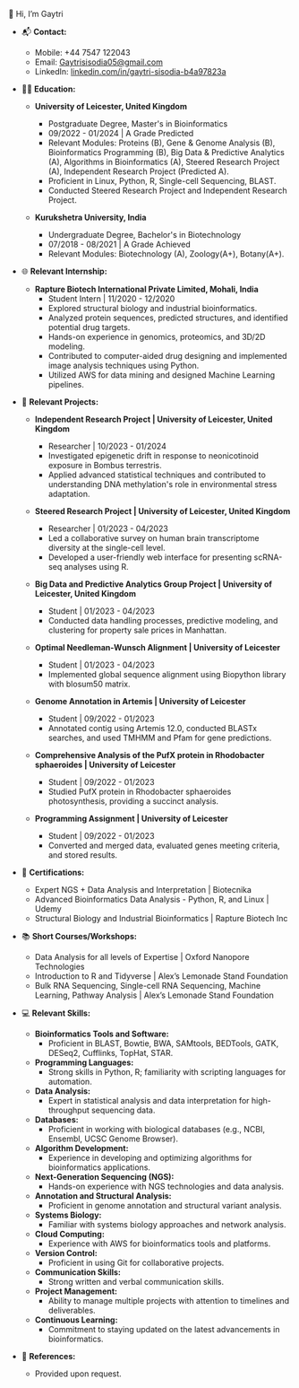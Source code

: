 👋 Hi, I’m Gaytri

- 📬 **Contact:**
  - Mobile: +44 7547 122043 
  - Email: Gaytrisisodia05@gmail.com 
  - LinkedIn: [linkedin.com/in/gaytri-sisodia-b4a97823a](https://www.linkedin.com/in/gaytri-sisodia-b4a97823a)

- 👩‍🎓 **Education:**
  - **University of Leicester, United Kingdom**
    - Postgraduate Degree, Master's in Bioinformatics
    - 09/2022 - 01/2024 | A Grade Predicted
    - Relevant Modules: Proteins (B), Gene & Genome Analysis (B), Bioinformatics Programming (B), Big Data & Predictive Analytics (A), Algorithms in Bioinformatics (A), Steered Research Project (A), Independent Research Project (Predicted A).
    - Proficient in Linux, Python, R, Single-cell Sequencing, BLAST.
    - Conducted Steered Research Project and Independent Research Project.

  - **Kurukshetra University, India**
    - Undergraduate Degree, Bachelor's in Biotechnology
    - 07/2018 - 08/2021 | A Grade Achieved
    - Relevant Modules: Biotechnology (A), Zoology(A+), Botany(A+).

- 🌐 **Relevant Internship:**
  - **Rapture Biotech International Private Limited, Mohali, India**
    - Student Intern | 11/2020 - 12/2020
    - Explored structural biology and industrial bioinformatics.
    - Analyzed protein sequences, predicted structures, and identified potential drug targets.
    - Hands-on experience in genomics, proteomics, and 3D/2D modeling.
    - Contributed to computer-aided drug designing and implemented image analysis techniques using Python.
    - Utilized AWS for data mining and designed Machine Learning pipelines.

- 🚀 **Relevant Projects:**
  - **Independent Research Project | University of Leicester, United Kingdom**
    - Researcher | 10/2023 - 01/2024
    - Investigated epigenetic drift in response to neonicotinoid exposure in Bombus terrestris.
    - Applied advanced statistical techniques and contributed to understanding DNA methylation's role in environmental stress adaptation.

  - **Steered Research Project | University of Leicester, United Kingdom**
    - Researcher | 01/2023 - 04/2023
    - Led a collaborative survey on human brain transcriptome diversity at the single-cell level.
    - Developed a user-friendly web interface for presenting scRNA-seq analyses using R.

  - **Big Data and Predictive Analytics Group Project | University of Leicester, United Kingdom**
    - Student | 01/2023 - 04/2023
    - Conducted data handling processes, predictive modeling, and clustering for property sale prices in Manhattan.

  - **Optimal Needleman-Wunsch Alignment | University of Leicester**
    - Student | 01/2023 - 04/2023
    - Implemented global sequence alignment using Biopython library with blosum50 matrix.

  - **Genome Annotation in Artemis | University of Leicester**
    - Student | 09/2022 - 01/2023
    - Annotated contig using Artemis 12.0, conducted BLASTx searches, and used TMHMM and Pfam for gene predictions.

  - **Comprehensive Analysis of the PufX protein in Rhodobacter sphaeroides | University of Leicester**
    - Student | 09/2022 - 01/2023
    - Studied PufX protein in Rhodobacter sphaeroides photosynthesis, providing a succinct analysis.

  - **Programming Assignment | University of Leicester**
    - Student | 09/2022 - 01/2023
    - Converted and merged data, evaluated genes meeting criteria, and stored results.

- 📜 **Certifications:**
  - Expert NGS + Data Analysis and Interpretation | Biotecnika
  - Advanced Bioinformatics Data Analysis - Python, R, and Linux | Udemy
  - Structural Biology and Industrial Bioinformatics | Rapture Biotech Inc

- 📚 **Short Courses/Workshops:**
  - Data Analysis for all levels of Expertise | Oxford Nanopore Technologies
  - Introduction to R and Tidyverse | Alex’s Lemonade Stand Foundation
  - Bulk RNA Sequencing, Single-cell RNA Sequencing, Machine Learning, Pathway Analysis | Alex’s Lemonade Stand Foundation

- 💻 **Relevant Skills:**
  - **Bioinformatics Tools and Software:**
    - Proficient in BLAST, Bowtie, BWA, SAMtools, BEDTools, GATK, DESeq2, Cufflinks, TopHat, STAR.
  - **Programming Languages:**
    - Strong skills in Python, R; familiarity with scripting languages for automation.
  - **Data Analysis:**
    - Expert in statistical analysis and data interpretation for high-throughput sequencing data.
  - **Databases:**
    - Proficient in working with biological databases (e.g., NCBI, Ensembl, UCSC Genome Browser).
  - **Algorithm Development:**
    - Experience in developing and optimizing algorithms for bioinformatics applications.
  - **Next-Generation Sequencing (NGS):**
    - Hands-on experience with NGS technologies and data analysis.
  - **Annotation and Structural Analysis:**
    - Proficient in genome annotation and structural variant analysis.
  - **Systems Biology:**
    - Familiar with systems biology approaches and network analysis.
  - **Cloud Computing:**
    - Experience with AWS for bioinformatics tools and platforms.
  - **Version Control:**
    - Proficient in using Git for collaborative projects.
  - **Communication Skills:**
    - Strong written and verbal communication skills.
  - **Project Management:**
    - Ability to manage multiple projects with attention to timelines and deliverables.
  - **Continuous Learning:**
    - Commitment to staying updated on the latest advancements in bioinformatics.

- 📝 **References:**
  - Provided upon request.
